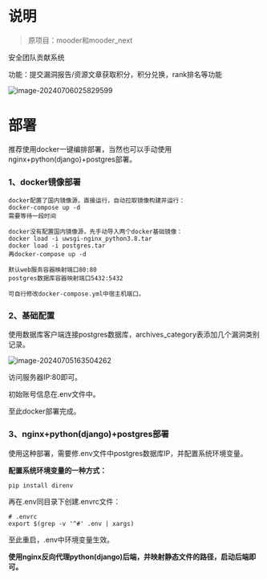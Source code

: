 # **说明**

> 原项目：mooder和mooder_next

安全团队贡献系统

功能：提交漏洞报告/资源文章获取积分，积分兑换，rank排名等功能

![image-20240706025829599](http://cdn.33129999.xyz/mk_img/image-20240706025829599.png)

# **部署**

推荐使用docker一键编排部署，当然也可以手动使用nginx+python(django)+postgres部署。

### **1、docker镜像部署**


```
docker配置了国内镜像源，直接运行，自动拉取镜像构建并运行：
docker-compose up -d
需要等待一段时间

docker没有配置国内镜像源，先手动导入两个docker基础镜像：
docker load -i uwsgi-nginx_python3.8.tar
docker load -i postgres.tar
再docker-compose up -d

```

```
默认web服务容器映射端口80:80
postgres数据库容器映射端口5432:5432

可自行修改docker-compose.yml中宿主机端口。
```

### **2、基础配置**

使用数据库客户端连接postgres数据库，archives_category表添加几个漏洞类别记录。

![image-20240705163504262](http://cdn.33129999.xyz/mk_img/image-20240705163504262.png)



访问服务器IP:80即可。

初始账号信息在.env文件中。

至此docker部署完成。



### **3、nginx+python(django)+postgres部署**

使用这种部署，需要修.env文件中postgres数据库IP，并配置系统环境变量。



**配置系统环境变量的一种方式：**

```
pip install direnv
```

再在.env同目录下创建.envrc文件：

```
# .envrc
export $(grep -v '^#' .env | xargs)
```

至此重启，.env中环境变量生效。



**使用nginx反向代理python(django)后端，并映射静态文件的路径，启动后端即可。**